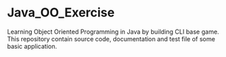 # Java_OO_Exercise

Learning Object Oriented Programming in Java by building CLI base game. This repository contain source code, documentation and test file of some basic application.
